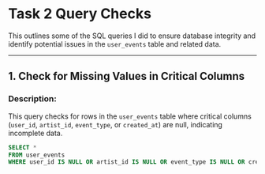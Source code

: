 # Task 2 Query Checks

This outlines some of the SQL queries I did to ensure database integrity and identify potential issues in the `user_events` table and related data.

---

## **1. Check for Missing Values in Critical Columns**
### **Description:**
This query checks for rows in the `user_events` table where critical columns (`user_id`, `artist_id`, `event_type`, or `created_at`) are null, indicating incomplete data.

```sql
SELECT * 
FROM user_events
WHERE user_id IS NULL OR artist_id IS NULL OR event_type IS NULL OR created_at IS NULL;
